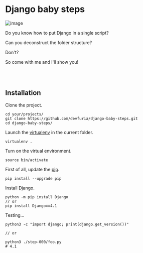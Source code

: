 # Django baby steps

![image](https://user-images.githubusercontent.com/1257048/203446738-7c15fb76-5edf-4853-bb6d-bf0d3795bc46.png)

Do you know how to put Django in a single script?

Can you deconstruct the folder structure?

Don't?

So come with me and I'll show you!

<br/><br/>

## Installation

Clone the project.

    cd your/projects/
    git clone https://github.com/devfuria/django-baby-steps.git
    cd django-baby-steps/

Launch the [virtualenv](http://www.devfuria.com.br/linux/cookbook/virtualenv/) in the current folder.

    virtualenv .

Turn on the virtual environment.

    source bin/activate

First of all, update the [pip](http://www.devfuria.com.br/linux/cookbook/pip/).

    pip install --upgrade pip

Install Django.

    python -m pip install Django
    // or
    pip install Django==4.1

Testing...

    python3 -c "import django; print(django.get_version())"

    // or

    python3 ./step-000/foo.py
    # 4.1